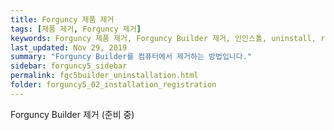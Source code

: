 ```yaml
---
title: Forguncy 제품 제거
tags: [제품 제거, Forguncy 제거]
keywords: Forguncy 제품 제거, Forguncy Builder 제거, 인인스톨, uninstall, remove
last_updated: Nov 29, 2019
summary: "Forguncy Builder를 컴퓨터에서 제거하는 방법입니다."
sidebar: forguncy5_sidebar
permalink: fgc5builder_uninstallation.html
folder: forguncy5_02_installation_registration
---
```


Forguncy Builder 제거 (준비 중)

